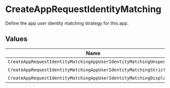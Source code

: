 # CreateAppRequestIdentityMatching

Define the app user identity matching strategy for this app.


## Values

| Name                                                                 | Value                                                                |
| -------------------------------------------------------------------- | -------------------------------------------------------------------- |
| `CreateAppRequestIdentityMatchingAppUserIdentityMatchingUnspecified` | APP_USER_IDENTITY_MATCHING_UNSPECIFIED                               |
| `CreateAppRequestIdentityMatchingAppUserIdentityMatchingStrict`      | APP_USER_IDENTITY_MATCHING_STRICT                                    |
| `CreateAppRequestIdentityMatchingAppUserIdentityMatchingDisplayName` | APP_USER_IDENTITY_MATCHING_DISPLAY_NAME                              |